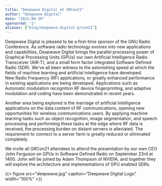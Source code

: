 ```yaml
---
title: "Deepwave Digital at GRCon21"
author: "Deepwave Digital"
date: "2021-09-19"
sponsored: "1"
aliases: ["blog/deepwave-digital-grcon21"]
---
```


Deepwave Digital is pleased to be a first-time sponsor of the GNU Radio Conference. As software radio technology evolves into new applications and capabilities, Deepwave Digital brings the parallel processing power of Graphical Processing Units (GPUs) our own Artificial Intelligence Radio Transceiver (AIR-T), and a small form factor integrated Software Defined Radio (SDR). We've all been witness to the astonishing speed at which the fields of machine learning and artificial intelligence have developed.  
New Radio Frequency (RF) applications, or greatly enhanced performance in existing applications are being developed. Applications such as Automatic modulation recognition RF device fingerprinting, and adaptive modulation and coding have been demonstrated in recent years.

Another area being explored is the marriage of artificial intelligence applications on the data content of RF communications, opening new opportunities for wireless communications users. By applying machine learning tasks such as object recognition, image segmentation, and speech processing and performing these tasks at the edge where RF data is received, the processing burden on distant servers is alleviated. The requirement to connect to a server farm is greatly reduced or eliminated completely.

We invite all GRCon21 attendees to attend the presentation by our own CEO John Ferguson on GPUs in Software Defined Radio on September 23rd at 1400. John will be joined by Adam Thompson of NVIDIA, and together they will explore the architecture and implementations of GPU enabled SDRs.

{{< figure src="deepwave.jpg" caption="Deepwave Digital Logo" width="100%" >}}
